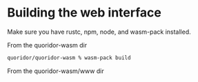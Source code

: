 # Building the web interface

Make sure you have rustc, npm, node, and wasm-pack installed.

From the quoridor-wasm dir

```sh
quoridor/quoridor-wasm % wasm-pack build
```

From the quoridor-wasm/www dir

```sh

```